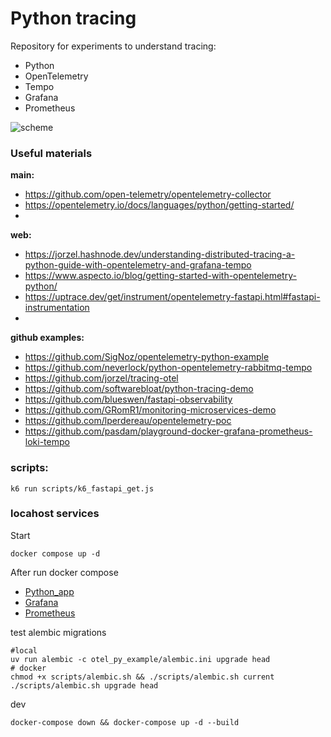 # Python tracing

Repository for experiments to understand tracing: 
- Python 
- OpenTelemetry 
- Tempo 
- Grafana
- Prometheus

![scheme](./images/scheme2.excalidraw.png)

### Useful materials
**main:**
- https://github.com/open-telemetry/opentelemetry-collector
- https://opentelemetry.io/docs/languages/python/getting-started/
- 

**web:**
- https://jorzel.hashnode.dev/understanding-distributed-tracing-a-python-guide-with-opentelemetry-and-grafana-tempo
- https://www.aspecto.io/blog/getting-started-with-opentelemetry-python/
- https://uptrace.dev/get/instrument/opentelemetry-fastapi.html#fastapi-instrumentation
- 

**github examples:**
- https://github.com/SigNoz/opentelemetry-python-example
- https://github.com/neverlock/python-opentelemetry-rabbitmq-tempo
- https://github.com/jorzel/tracing-otel
- https://github.com/softwarebloat/python-tracing-demo
- https://github.com/blueswen/fastapi-observability
- https://github.com/GRomR1/monitoring-microservices-demo
- https://github.com/lperdereau/opentelemetry-poc
- https://github.com/pasdam/playground-docker-grafana-prometheus-loki-tempo


### scripts:

```shell
k6 run scripts/k6_fastapi_get.js
```

### locahost services

Start
```
docker compose up -d
```

After run docker compose
- [Python_app](http://localhost:8000)
- [Grafana](http://localhost:3000)
- [Prometheus](http://localhost:9090)

test alembic migrations
```
#local
uv run alembic -c otel_py_example/alembic.ini upgrade head
# docker
chmod +x scripts/alembic.sh && ./scripts/alembic.sh current
./scripts/alembic.sh upgrade head
```

dev
```
docker-compose down && docker-compose up -d --build
```

